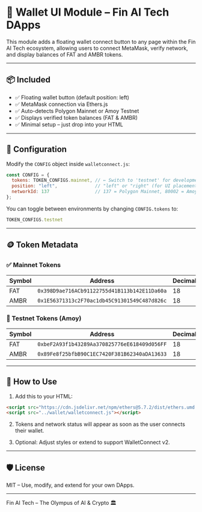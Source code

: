 # 🦊 Wallet UI Module – Fin AI Tech DApps

This module adds a floating wallet connect button to any page within the Fin AI Tech ecosystem, allowing users to connect MetaMask, verify network, and display balances of FAT and AMBR tokens.

---

## 📦 Included

- ✅ Floating wallet button (default position: left)
- ✅ MetaMask connection via Ethers.js
- ✅ Auto-detects Polygon Mainnet or Amoy Testnet
- ✅ Displays verified token balances (FAT & AMBR)
- ✅ Minimal setup – just drop into your HTML

---

## 🔧 Configuration

Modify the `CONFIG` object inside `walletconnect.js`:

```js
const CONFIG = {
  tokens: TOKEN_CONFIGS.mainnet, // ← Switch to 'testnet' for development
  position: "left",              // "left" or "right" (for UI placement)
  networkId: 137                 // 137 = Polygon Mainnet, 80002 = Amoy Testnet
};
```

You can toggle between environments by changing `CONFIG.tokens` to:

```js
TOKEN_CONFIGS.testnet
```

---

## 🪙 Token Metadata

### ✅ Mainnet Tokens
| Symbol | Address                                    | Decimals | Verified |
|--------|--------------------------------------------|----------|----------|
| FAT    | `0x398D9ae716ACb91122755d41B113b142E11Da60a` | 18       | ✅       |
| AMBR   | `0x1E56371313c2F70ac1db45C91301549C487d826c` | 18       | ✅       |

### 🧪 Testnet Tokens (Amoy)
| Symbol | Address                                    | Decimals | Verified |
|--------|--------------------------------------------|----------|----------|
| FAT    | `0xbeF2A93f1b43289Aa370825776eE618409d056FF` | 18       | ❌       |
| AMBR   | `0x89Fe8f25bfbB90C1EC7420F381B62340aDA13633` | 18       | ❌       |

---

## 🚀 How to Use

1. Add this to your HTML:

```html
<script src="https://cdn.jsdelivr.net/npm/ethers@5.7.2/dist/ethers.umd.min.js"></script>
<script src="../wallet/walletconnect.js"></script>
```

2. Tokens and network status will appear as soon as the user connects their wallet.

3. Optional: Adjust styles or extend to support WalletConnect v2.

---

## 🛡️ License

MIT – Use, modify, and extend for your own DApps.

---

Fin AI Tech – The Olympus of AI & Crypto 🏛️